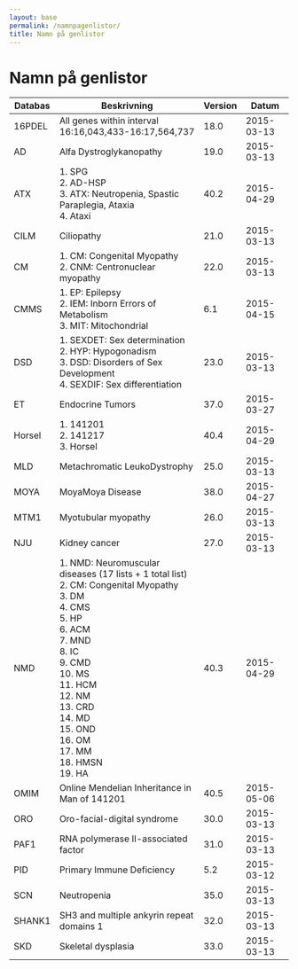 ```yaml
---
layout: base
permalink: /namnpagenlistor/
title: Namn på genlistor
---
```


# Namn på genlistor

|Databas|Beskrivning|Version|Datum|
|---|---|---|---|
|16PDEL|All genes within interval 16:16,043,433-16:17,564,737|18.0|2015-03-13|
|AD|Alfa Dystroglykanopathy|19.0|2015-03-13|
|ATX|1. SPG<br />2. AD-HSP<br />3. ATX: Neutropenia, Spastic Paraplegia, Ataxia<br />4. Ataxi<br />|40.2|2015-04-29|
|CILM|Ciliopathy|21.0|2015-03-13|
|CM|1. CM: Congenital Myopathy<br />2. CNM: Centronuclear myopathy<br />|22.0|2015-03-13|
|CMMS|1. EP: Epilepsy<br />2. IEM: Inborn Errors of Metabolism<br />3. MIT: Mitochondrial<br />|6.1|2015-04-15|
|DSD|1. SEXDET: Sex determination<br />2. HYP: Hypogonadism<br />3. DSD: Disorders of Sex Development<br />4. SEXDIF: Sex differentiation<br />|23.0|2015-03-13|
|ET|Endocrine Tumors|37.0|2015-03-27|
|Horsel|1. 141201<br />2. 141217<br />3. Horsel<br />|40.4|2015-04-29|
|MLD|Metachromatic LeukoDystrophy|25.0|2015-03-13|
|MOYA|MoyaMoya Disease|38.0|2015-04-27|
|MTM1|Myotubular myopathy|26.0|2015-03-13|
|NJU|Kidney cancer|27.0|2015-03-13|
|NMD|1. NMD: Neuromuscular diseases (17 lists + 1 total list)<br />2. CM: Congenital Myopathy<br />3. DM<br />4. CMS<br />5. HP<br />6. ACM<br />7. MND<br />8. IC<br />9. CMD<br />10. MS<br />11. HCM<br />12. NM<br />13. CRD<br />14. MD<br />15. OND<br />16. OM<br />17. MM<br />18. HMSN<br />19. HA<br />|40.3|2015-04-29|
|OMIM|Online Mendelian Inheritance in Man of 141201|40.5|2015-05-06|
|ORO|Oro-facial-digital syndrome|30.0|2015-03-13|
|PAF1|RNA polymerase II-associated factor|31.0|2015-03-13|
|PID|Primary Immune Deficiency|5.2|2015-03-12|
|SCN|Neutropenia|35.0|2015-03-13|
|SHANK1|SH3 and multiple ankyrin repeat domains 1|32.0|2015-03-13|
|SKD|Skeletal dysplasia|33.0|2015-03-13|
